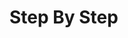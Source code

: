 # Step By Step

<script>
const rawSourceCode = `fn main() {
  let alfa = String::from("apple"); //   let alfa = <code>String::from("apple")</code>; //   let alfa =
  println!("alfa is {alfa}"); //   println!(<code>"alfa is {alfa}"</code>); //   println!()
}

alfa is apple`.split('\n')


const lineSets = [
{ 
  lines: [`0_r`, `0_r`,`0_r`,`0_r`, `0_e`, `0_o`],
  text: `<p>The output from the program is <code>alfa is apple</code></p>`
},
{ 
  lines: [`0_r`, `0_s`,`0_s`,`0_r`, `0_e`, `0_w`],
  text: `<p>Start out with an empty <code>main</code> function.</p>`
},
{ 
  lines: [`0_c`, `2_r`,`0_s`,`0_c`, `0_e`, `0_w`],
  text: `<p>Start creating a variable named <code>alfa</code.</p>`
},
{ 
  lines: [`0_c`, `1_u`,`0_s`,`0_c`, `0_e`, `0_w`],
  text: `<p>Bind a <code>String</code> with &quot;apple&quot; to <code>alfa</code></p>`
},
{ 
  lines: [`0_c`, `0_c`,`2_r`,`0_c`, `0_e`, `0_w`],
  text: `<p>Start a <code>println!()</code> expression</p>`
},
{ 
  lines: [`0_c`, `0_c`,`1_u`,`0_c`, `0_e`, `0_w`],
  text: `<p>Add the string to output including the <code>{alfa}</code> portion to output the variable</p>`
},

]

</script>

<!--

---

Here's a full program to demonstrate that. It
outputs:

```txt
alfa is apple
```

Give it a shot in the Code Runner:

### SOURCE CODE

```rust, noplayground, EXAMPLE1
fn main() {
  let alfa = String::from("apple");
  println!("alfa is {alfa}");
}
```

### CODE RUNNER

```rust, editable, CODE1

```

-->
